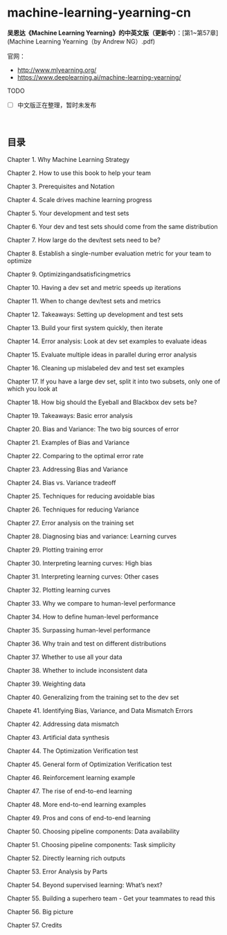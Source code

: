 # machine-learning-yearning-cn
**吴恩达《Machine Learning Yearning》的中英文版（更新中）**：[第1~第57章](Machine Learning Yearning（by Andrew NG）.pdf)

官网：

- <http://www.mlyearning.org/>
- https://www.deeplearning.ai/machine-learning-yearning/

TODO

- [ ] 中文版正在整理，暂时未发布


​


## 目录

Chapter 1. Why Machine Learning Strategy

Chapter 2. How to use this book to help your team

Chapter 3. Prerequisites and Notation

Chapter 4. Scale drives machine learning progress

Chapter 5. Your development and test sets

Chapter 6. Your dev and test sets should come from the same distribution

Chapter 7. How large do the dev/test sets need to be?

Chapter 8. Establish a single-number evaluation metric for your team to optimize

Chapter 9. Optimizingandsatisficingmetrics

Chapter 10. Having a dev set and metric speeds up iterations

Chapter 11. When to change dev/test sets and metrics

Chapter 12. Takeaways: Setting up development and test sets

Chapter 13. Build your first system quickly, then iterate

Chapter 14. Error analysis: Look at dev set examples to evaluate ideas

Chapter 15. Evaluate multiple ideas in parallel during error analysis

Chapter 16. Cleaning up mislabeled dev and test set examples

Chapter 17. If you have a large dev set, split it into two subsets, only one of which you look at

Chapter 18. How big should the Eyeball and Blackbox dev sets be?

Chapter 19. Takeaways: Basic error analysis

Chapter 20. Bias and Variance: The two big sources of error

Chapter 21. Examples of Bias and Variance

Chapter 22. Comparing to the optimal error rate

Chapter 23. Addressing Bias and Variance

Chapter 24. Bias vs. Variance tradeoff

Chapter 25. Techniques for reducing avoidable bias

Chapter 26. Techniques for reducing Variance

Chapter 27. Error analysis on the training set

Chapter 28. Diagnosing bias and variance: Learning curves

Chapter 29. Plotting training error

Chapter 30. Interpreting learning curves: High bias

Chapter 31. Interpreting learning curves: Other cases

Chapter 32. Plotting learning curves

Chapter 33. Why we compare to human-level performance

Chapter 34. How to define human-level performance

Chapter 35. Surpassing human-level performance

Chapter 36. Why train and test on different distributions

Chapter 37. Whether to use all your data

Chapter 38. Whether to include inconsistent data

Chapter 39. Weighting data

Chapter 40. Generalizing from the training set to the dev set

Chapete 41. Identifying Bias, Variance, and Data Mismatch Errors

Chapter 42. Addressing data mismatch

Chapter 43. Artificial data synthesis

Chapter 44. The Optimization Verification test

Chapter 45. General form of Optimization Verification test

Chapter 46. Reinforcement learning example

Chapter 47. The rise of end-to-end learning

Chapter 48. More end-to-end learning examples

Chapter 49. Pros and cons of end-to-end learning

Chapter 50. Choosing pipeline components: Data availability

Chapter 51. Choosing pipeline components: Task simplicity

Chapter 52. Directly learning rich outputs

Chapter 53. Error Analysis by Parts

Chapter 54. Beyond supervised learning: What’s next?

Chapter 55. Building a superhero team - Get your teammates to read this

Chapter 56. Big picture

Chapter 57. Credits